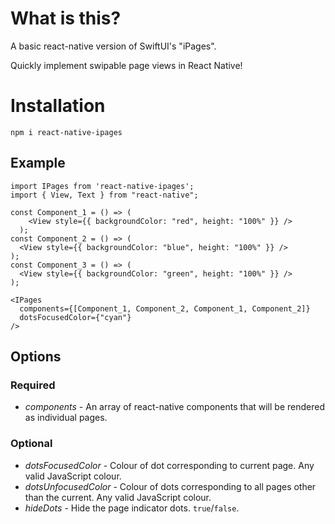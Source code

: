 # What is this?

A basic react-native version of SwiftUI's "iPages".

Quickly implement swipable page views in React Native!

# Installation

`npm i react-native-ipages`

## Example

```
import IPages from 'react-native-ipages';
import { View, Text } from "react-native";

const Component_1 = () => (
    <View style={{ backgroundColor: "red", height: "100%" }} />
  );
const Component_2 = () => (
  <View style={{ backgroundColor: "blue", height: "100%" }} />
);
const Component_3 = () => (
  <View style={{ backgroundColor: "green", height: "100%" }} />
);

<IPages 
  components={[Component_1, Component_2, Component_1, Component_2]} 
  dotsFocusedColor={"cyan"}
/>
```

## Options

### Required

* *components* - An array of react-native components that will be rendered as individual pages.

### Optional

* *dotsFocusedColor* - Colour of dot corresponding to current page. Any valid JavaScript colour.
* *dotsUnfocusedColor* - Colour of dots corresponding to all pages other than the current. Any valid JavaScript colour.
* *hideDots* - Hide the page indicator dots. `true`/`false`.

